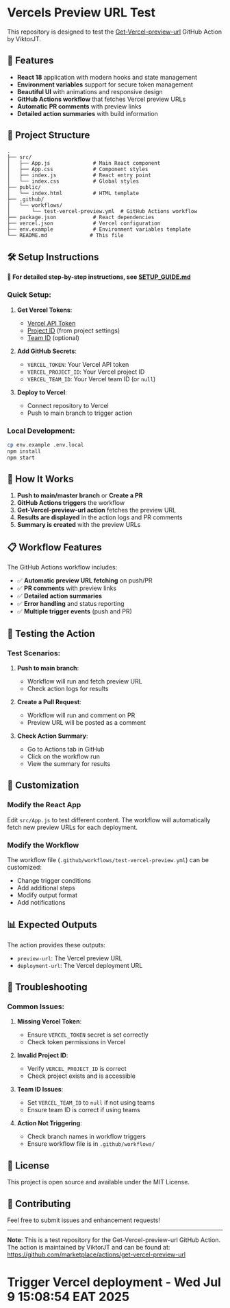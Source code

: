 # Vercels Preview URL Test

This repository is designed to test the [Get-Vercel-preview-url](https://github.com/marketplace/actions/get-vercel-preview-url) GitHub Action by ViktorJT.

## 🚀 Features

- **React 18** application with modern hooks and state management
- **Environment variables** support for secure token management
- **Beautiful UI** with animations and responsive design
- **GitHub Actions workflow** that fetches Vercel preview URLs
- **Automatic PR comments** with preview links
- **Detailed action summaries** with build information

## 📁 Project Structure

```
.
├── src/
│   ├── App.js              # Main React component
│   ├── App.css             # Component styles
│   ├── index.js            # React entry point
│   └── index.css           # Global styles
├── public/
│   └── index.html          # HTML template
├── .github/
│   └── workflows/
│       └── test-vercel-preview.yml  # GitHub Actions workflow
├── package.json            # React dependencies
├── vercel.json             # Vercel configuration
├── env.example             # Environment variables template
└── README.md              # This file
```

## 🛠️ Setup Instructions

**📖 For detailed step-by-step instructions, see [SETUP_GUIDE.md](SETUP_GUIDE.md)**

### Quick Setup:

1. **Get Vercel Tokens**:
   - [Vercel API Token](https://vercel.com/account/tokens)
   - [Project ID](https://vercel.com/dashboard) (from project settings)
   - [Team ID](https://vercel.com/account) (optional)

2. **Add GitHub Secrets**:
   - `VERCEL_TOKEN`: Your Vercel API token
   - `VERCEL_PROJECT_ID`: Your Vercel project ID  
   - `VERCEL_TEAM_ID`: Your Vercel team ID (or `null`)

3. **Deploy to Vercel**:
   - Connect repository to Vercel
   - Push to main branch to trigger action

### Local Development:
```bash
cp env.example .env.local
npm install
npm start
```

## 🔄 How It Works

1. **Push to main/master branch** or **Create a PR**
2. **GitHub Actions triggers** the workflow
3. **Get-Vercel-preview-url action** fetches the preview URL
4. **Results are displayed** in the action logs and PR comments
5. **Summary is created** with the preview URLs

## 📋 Workflow Features

The GitHub Actions workflow includes:

- ✅ **Automatic preview URL fetching** on push/PR
- ✅ **PR comments** with preview links
- ✅ **Detailed action summaries**
- ✅ **Error handling** and status reporting
- ✅ **Multiple trigger events** (push and PR)

## 🎯 Testing the Action

### Test Scenarios:

1. **Push to main branch**:
   - Workflow will run and fetch preview URL
   - Check action logs for results

2. **Create a Pull Request**:
   - Workflow will run and comment on PR
   - Preview URL will be posted as a comment

3. **Check Action Summary**:
   - Go to Actions tab in GitHub
   - Click on the workflow run
   - View the summary for results

## 🔧 Customization

### Modify the React App

Edit `src/App.js` to test different content. The workflow will automatically fetch new preview URLs for each deployment.

### Modify the Workflow

The workflow file (`.github/workflows/test-vercel-preview.yml`) can be customized:

- Change trigger conditions
- Add additional steps
- Modify output format
- Add notifications

## 📊 Expected Outputs

The action provides these outputs:

- `preview-url`: The Vercel preview URL
- `deployment-url`: The Vercel deployment URL

## 🐛 Troubleshooting

### Common Issues:

1. **Missing Vercel Token**:
   - Ensure `VERCEL_TOKEN` secret is set correctly
   - Check token permissions in Vercel

2. **Invalid Project ID**:
   - Verify `VERCEL_PROJECT_ID` is correct
   - Check project exists and is accessible

3. **Team ID Issues**:
   - Set `VERCEL_TEAM_ID` to `null` if not using teams
   - Ensure team ID is correct if using teams

4. **Action Not Triggering**:
   - Check branch names in workflow triggers
   - Ensure workflow file is in `.github/workflows/`

## 📝 License

This project is open source and available under the MIT License.

## 🤝 Contributing

Feel free to submit issues and enhancement requests!

---

**Note**: This is a test repository for the Get-Vercel-preview-url GitHub Action. The action is maintained by ViktorJT and can be found at: https://github.com/marketplace/actions/get-vercel-preview-url
# Trigger Vercel deployment - Wed Jul  9 15:08:54 EAT 2025
